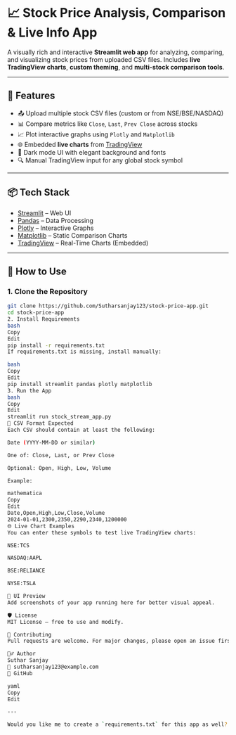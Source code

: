 # 📈 Stock Price Analysis, Comparison & Live Info App

A visually rich and interactive **Streamlit web app** for analyzing, comparing, and visualizing stock prices from uploaded CSV files. Includes **live TradingView charts**, **custom theming**, and **multi-stock comparison tools**.

---

## 🚀 Features

- 📤 Upload multiple stock CSV files (custom or from NSE/BSE/NASDAQ)
- 📊 Compare metrics like `Close`, `Last`, `Prev Close` across stocks
- 📈 Plot interactive graphs using `Plotly` and `Matplotlib`
- 🌐 Embedded **live charts** from [TradingView](https://tradingview.com)
- 🎨 Dark mode UI with elegant background and fonts
- 🔍 Manual TradingView input for any global stock symbol

---

## 📦 Tech Stack

- [Streamlit](https://streamlit.io/) – Web UI
- [Pandas](https://pandas.pydata.org/) – Data Processing
- [Plotly](https://plotly.com/python/) – Interactive Graphs
- [Matplotlib](https://matplotlib.org/) – Static Comparison Charts
- [TradingView](https://tradingview.com/) – Real-Time Charts (Embedded)

---

## 📁 How to Use

### 1. Clone the Repository
```bash
git clone https://github.com/Sutharsanjay123/stock-price-app.git
cd stock-price-app
2. Install Requirements
bash
Copy
Edit
pip install -r requirements.txt
If requirements.txt is missing, install manually:

bash
Copy
Edit
pip install streamlit pandas plotly matplotlib
3. Run the App
bash
Copy
Edit
streamlit run stock_stream_app.py
📂 CSV Format Expected
Each CSV should contain at least the following:

Date (YYYY-MM-DD or similar)

One of: Close, Last, or Prev Close

Optional: Open, High, Low, Volume

Example:

mathematica
Copy
Edit
Date,Open,High,Low,Close,Volume
2024-01-01,2300,2350,2290,2340,1200000
🌐 Live Chart Examples
You can enter these symbols to test live TradingView charts:

NSE:TCS

NASDAQ:AAPL

BSE:RELIANCE

NYSE:TSLA

📸 UI Preview
Add screenshots of your app running here for better visual appeal.

🛡️ License
MIT License – free to use and modify.

🤝 Contributing
Pull requests are welcome. For major changes, please open an issue first.

🙋‍♂️ Author
Suthar Sanjay
📧 sutharsanjay123@example.com
🔗 GitHub

yaml
Copy
Edit

---

Would you like me to create a `requirements.txt` for this app as well?

